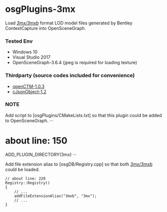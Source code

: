 # osgPlugins-3mx

Load *[3mx/3mxb](https://docs.bentley.com/LiveContent/web/ContextCapture%20Help-v9/en/GUID-CED0ABE6-2EE3-458D-9810-D87EC3C521BD.html)* format LOD model files generated by Bentley ContextCapture into OpenSceneGraph.

### Tested Env
- Windows 10
- Visual Studio 2017
- OpenSceneGraph-3.6.4 (jpeg is required for loading texture)

### Thirdparty (source codes included for convenience)
- [openCTM-1.0.3](http://openctm.sourceforge.net/)
- [cJsonObject-1.2](https://github.com/Bwar/CJsonObject)

### NOTE

Add script to [osgPlugins/CMakeLists.txt] so that this plugin could be added to OpenSceneGraph.
···
# about line: 150
ADD_PLUGIN_DIRECTORY(3mx)
···

Add file extension alias to [osgDB/Registry.cpp] so that both *[3mx/3mxb](https://docs.bentley.com/LiveContent/web/ContextCapture%20Help-v9/en/GUID-CED0ABE6-2EE3-458D-9810-D87EC3C521BD.html)* could be loaded.

```
// about line: 220
Registry::Registry()
{
	// ...
	addFileExtensionAlias("3mxb", "3mx");
	// ...
}
```
